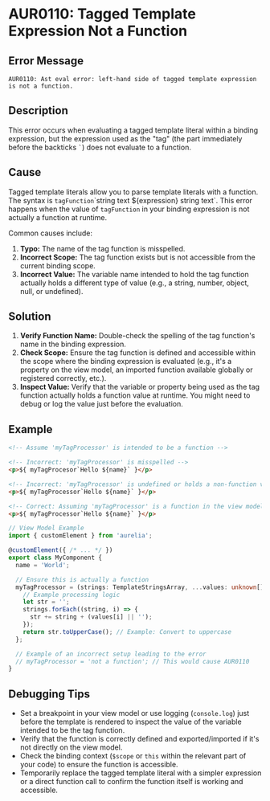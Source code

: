 # AUR0110: Tagged Template Expression Not a Function

## Error Message

`AUR0110: Ast eval error: left-hand side of tagged template expression is not a function.`

## Description

This error occurs when evaluating a tagged template literal within a binding expression, but the expression used as the "tag" (the part immediately before the backticks `` ` ``) does not evaluate to a function.

## Cause

Tagged template literals allow you to parse template literals with a function. The syntax is `tagFunction`\`string text ${expression} string text\`. This error happens when the value of `tagFunction` in your binding expression is not actually a function at runtime.

Common causes include:

1.  **Typo:** The name of the tag function is misspelled.
2.  **Incorrect Scope:** The tag function exists but is not accessible from the current binding scope.
3.  **Incorrect Value:** The variable name intended to hold the tag function actually holds a different type of value (e.g., a string, number, object, null, or undefined).

## Solution

1.  **Verify Function Name:** Double-check the spelling of the tag function's name in the binding expression.
2.  **Check Scope:** Ensure the tag function is defined and accessible within the scope where the binding expression is evaluated (e.g., it's a property on the view model, an imported function available globally or registered correctly, etc.).
3.  **Inspect Value:** Verify that the variable or property being used as the tag function actually holds a function value at runtime. You might need to debug or log the value just before the evaluation.

## Example

```html
<!-- Assume 'myTagProcessor' is intended to be a function -->

<!-- Incorrect: 'myTagProcessor' is misspelled -->
<p>${ myTagProcesor`Hello ${name}` }</p>

<!-- Incorrect: 'myTagProcessor' is undefined or holds a non-function value -->
<p>${ myTagProcessor`Hello ${name}` }</p>

<!-- Correct: Assuming 'myTagProcessor' is a function in the view model's scope -->
<p>${ myTagProcessor`Hello ${name}` }</p>
```

```typescript
// View Model Example
import { customElement } from 'aurelia';

@customElement({ /* ... */ })
export class MyComponent {
  name = 'World';

  // Ensure this is actually a function
  myTagProcessor = (strings: TemplateStringsArray, ...values: unknown[]) => {
    // Example processing logic
    let str = '';
    strings.forEach((string, i) => {
      str += string + (values[i] || '');
    });
    return str.toUpperCase(); // Example: Convert to uppercase
  };

  // Example of an incorrect setup leading to the error
  // myTagProcessor = 'not a function'; // This would cause AUR0110
}
```

## Debugging Tips

*   Set a breakpoint in your view model or use logging (`console.log`) just before the template is rendered to inspect the value of the variable intended to be the tag function.
*   Verify that the function is correctly defined and exported/imported if it's not directly on the view model.
*   Check the binding context (`$scope` or `this` within the relevant part of your code) to ensure the function is accessible.
*   Temporarily replace the tagged template literal with a simpler expression or a direct function call to confirm the function itself is working and accessible.
